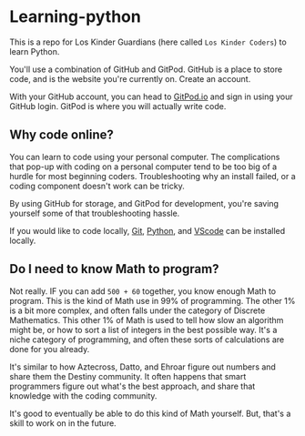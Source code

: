 # Learning-python

This is a repo for Los Kinder Guardians (here called `Los Kinder Coders`) to learn Python.

You'll use a combination of GitHub and GitPod. GitHub is a place to store code, and is the website you're currently on. Create an account.

With your GitHub account, you can head to [GitPod.io](https://gitpod.io/) and sign in using your GitHub login. GitPod is where you will actually write code.

## Why code online?

You can learn to code using your personal computer. The complications that pop-up with coding on a personal computer tend to be too big of a hurdle for most beginning coders. Troubleshooting why an install failed, or a coding component doesn't work can be tricky. 

By using GitHub for storage, and GitPod for development, you're saving yourself some of that troubleshooting hassle. 

If you would like to code locally, [Git](https://git-scm.com/downloads), [Python](https://www.python.org/downloads/), and [VScode](https://code.visualstudio.com/) can be installed locally.

## Do I need to know Math to program?

Not really. IF you can add `500 + 60` together, you know enough Math to program. This is the kind of Math use in 99% of programming. The other 1% is a bit more complex, and often falls under the category of Discrete Mathematics. This other 1% of Math is used to tell how slow an algorithm might be, or how to sort a list of integers in the best possible way. It's a niche category of programming, and often these sorts of calculations are done for you already.

It's similar to how Aztecross, Datto, and Ehroar figure out numbers and share them the Destiny community. It often happens that smart programmers figure out what's the best approach, and share that knowledge with the coding community. 

It's good to eventually be able to do this kind of Math yourself. But, that's a skill to work on in the future.

